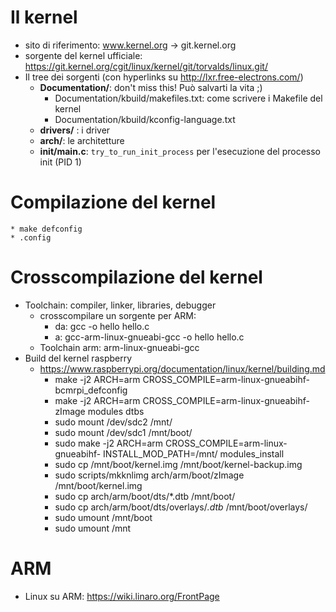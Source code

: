 # Il kernel

  - sito di riferimento: www.kernel.org -> git.kernel.org
  - sorgente del kernel ufficiale: https://git.kernel.org/cgit/linux/kernel/git/torvalds/linux.git/
  - Il tree dei sorgenti (con hyperlinks su http://lxr.free-electrons.com/)
    - **Documentation/**: don't miss this! Può salvarti la vita ;)
        * Documentation/kbuild/makefiles.txt: come scrivere i Makefile del kernel
        * Documentation/kbuild/kconfig-language.txt
    - **drivers/** : i driver
    - **arch/**: le architetture
    - **init/main.c**: `try_to_run_init_process` per l'esecuzione del processo init (PID 1)

# Compilazione del kernel
    * make defconfig
    * .config

# Crosscompilazione del kernel
  - Toolchain: compiler, linker, libraries, debugger
    - crosscompilare un sorgente per ARM:
        * da: gcc -o hello hello.c
        * a: gcc-arm-linux-gnueabi-gcc -o hello hello.c
    - Toolchain arm: arm-linux-gnueabi-gcc
  - Build del kernel raspberry
    * https://www.raspberrypi.org/documentation/linux/kernel/building.md
        * make -j2 ARCH=arm CROSS_COMPILE=arm-linux-gnueabihf- bcmrpi_defconfig
        * make -j2 ARCH=arm CROSS_COMPILE=arm-linux-gnueabihf- zImage modules dtbs
        * sudo mount /dev/sdc2 /mnt/
        * sudo mount /dev/sdc1 /mnt/boot/
        * sudo make -j2 ARCH=arm CROSS_COMPILE=arm-linux-gnueabihf- INSTALL_MOD_PATH=/mnt/ modules_install
        * sudo cp /mnt/boot/kernel.img /mnt/boot/kernel-backup.img
        * sudo scripts/mkknlimg arch/arm/boot/zImage /mnt/boot/kernel.img
        * sudo cp arch/arm/boot/dts/*.dtb /mnt/boot/
        * sudo cp arch/arm/boot/dts/overlays/*.dtb* /mnt/boot/overlays/
        * sudo umount /mnt/boot
        * sudo umount /mnt

# ARM
  - Linux su ARM: https://wiki.linaro.org/FrontPage


